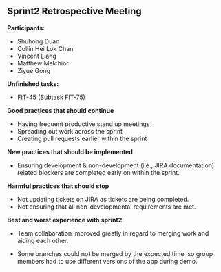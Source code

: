 ## Sprint2 Retrospective Meeting

**Participants:**

* Shuhong Duan
* Collin Hei Lok Chan
* Vincent Liang
* Matthew Melchior
* Ziyue Gong


**Unfinished tasks:** 

* FIT-45 (Subtask FIT-75)

**Good practices that should continue**

* Having frequent productive stand up meetings
* Spreading out work across the sprint
* Creating pull requests earlier within the sprint

**New practices that should be implemented**

* Ensuring development & non-development (i.e., JIRA documentation) related blockers are completed early on within the sprint.

**Harmful practices that should stop**

* Not updating tickets on JIRA as tickets are being completed.
* Not ensuring that all non-developmental requirements are met.

**Best and worst experience with sprint2**

* Team collaboration improved greatly in regard to merging work and aiding each other. 

* Some branches could not be merged by the expected time, so group members had to use different versions of the app during demo.  
